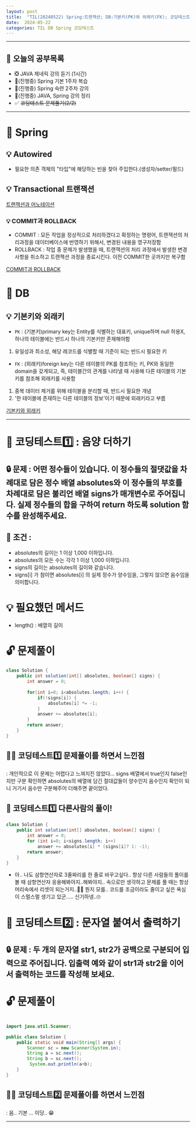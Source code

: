 ```yaml
---
layout: post
title:  "TIL(20240522) Spring:트랜잭션; DB:기본키(PK)와 외래키(FK); 코딩테스트:음양 더하기;"
date:  2024-05-22
categories: TIL DB Spring 코딩테스트
---
```


---------------------------------------------------------------------

## 🙌 오늘의 공부목록

- ❎ JAVA 제네릭 강의 듣기 (1시간)
- 🔺(진행중) Spring 기본 1주차 복습 
- 🔺(진행중) Spring 숙련 2주차 강의
- 🔺(진행중) JAVA, Spring 강의 정리
- ✅ ~~코딩테스트 문제풀기(2/2)~~ 
---------------------------------------------------------------------
# 📌 Spring

## 💡 Autowired
- 필요한 의존 객체의 "타입"에 해당하는 빈을 찾아 주입한다.(생성자/setter/필드)

## 💡 Transactional 트랜잭션

[트랜잭션과 어노테이션](https://tecoble.techcourse.co.kr/post/2021-05-25-transactional/)

### 💡 COMMIT과 ROLLBACK 
- COMMIT : 모든 작업을 정상적으로 처리하겠다고 확정하는 명령어, 트랜잭션의 처리과정을 데이터베이스에 반영하기 위해서, 변경된 내용을 영구저장함
- ROLLBACK : 작업 중 문제가 발생했을 때, 트랜잭션의 처리 과정에서 발생한 변경사항을 취소하고 트랜잭션 과정을 종료시킨다. 이전 COMMIT한 곳까지만 복구함

[COMMIT과 ROLLBACK](https://wikidocs.net/4096)

# 📌 DB

## 💡 기본키와 외래키

- `PK` : (기본키)primary key는 Entity를 식별하는 대표키, unique하며 null 허용X, 하나의 테이블에는 반드시 하나의 기본키만 존재해야함
1) 유일성과 최소성, 해당 레코드를 식별할 때 기준이 되는 반드시 필요한 키
- `FK` : (외래키)foreign key는 다른 테이블의 PK를 참조하는 키, PK와 동일한 domain을 갖게되고, 즉, 테이블간의 관계를 나타낼 때 사용해 다른 테이블의 기본키를 참조해 외래키를 사용함
 1) 중복 데이터 제거를 위해 테이블을 분리할 때, 반드시 필요한 개념
 2) '한 테이블에 존재하는 다른 테이블의 정보'이기 때문에 외래키라고 부름

[기본키와 외래키](https://velog.io/@kon6443/DB-%EA%B8%B0%EB%B3%B8%ED%82%A4-%EC%99%B8%EB%9E%98%ED%82%A4-%ED%9B%84%EB%B3%B4%ED%82%A4-%EB%B3%B5%ED%95%A9%ED%82%A4-%EA%B0%9C%EB%85%90-4x1bgz5w)

---------------------------------------------------------------------

# 📌 코딩테스트1️⃣ : 음양 더하기

## 🔒 문제 : 어떤 정수들이 있습니다. 이 정수들의 절댓값을 차례대로 담은 정수 배열 absolutes와 이 정수들의 부호를 차례대로 담은 불리언 배열 signs가 매개변수로 주어집니다. 실제 정수들의 합을 구하여 return 하도록 solution 함수를 완성해주세요.

## 🚫 조건 : 
- absolutes의 길이는 1 이상 1,000 이하입니다.
- absolutes의 모든 수는 각각 1 이상 1,000 이하입니다.
- signs의 길이는 absolutes의 길이와 같습니다.
- signs[i] 가 참이면 absolutes[i] 의 실제 정수가 양수임을, 그렇지 않으면 음수임을 의미합니다.

# 💡 필요했던 메서드
- length() : 배열의 길이

# 🔓 문제풀이

```java
class Solution {
    public int solution(int[] absolutes, boolean[] signs) {
        int answer = 0;
        
        for(int i=0; i<absolutes.length; i++) {
            if(!signs[i]) {
                absolutes[i] *= -1;
            } 
            answer += absolutes[i];
        }
        return answer;
    }
}

```

## 🤷‍♀️ 코딩테스트1️⃣ 문제풀이를 하면서 느낀점
: 개인적으로 이 문제는 어렵다고 느껴지진 않았다... signs 배열에서 true인지 false인지만 구분 확인하면 absolutes의 배열에 담긴
절대값들이 양수인지 음수인지 확인이 되니 거기서 음수만 구분해주어 더해주면 끝이었다. 


## 🎈 코딩테스트1️⃣ 다른사람의 풀이! 

```java
class Solution {
    public int solution(int[] absolutes, boolean[] signs) {
        int answer = 0;
        for (int i=0; i<signs.length; i++)
            answer += absolutes[i] * (signs[i]? 1: -1);
        return answer;
    }
}
```
- 아.. 나도 삼항연산자로 3줄짜리를 한 줄로 바꾸고싶다..  항상 다른 사람들의 풀이를 볼 때 삼항연산자 응용해봐야지..해봐야지..
속으로만 생각하고 문제를 풀 때는 항상 머리속에서 리셋이 되는거지..🤣🤣
뭔지 모를.. 코드를 조금이라도 줄이고 싶은 욕심이 스멀스멀 생기고 있군..... 신기하넹..🙄


# 📌 코딩테스트2️⃣ : 문자열 붙여서 출력하기

## 🔒 문제 : 두 개의 문자열 str1, str2가 공백으로 구분되어 입력으로 주어집니다. 입출력 예와 같이 str1과 str2을 이어서 출력하는 코드를 작성해 보세요.

# 🔓 문제풀이

```java

import java.util.Scanner;

public class Solution {
    public static void main(String[] args) {
        Scanner sc = new Scanner(System.in);
        String a = sc.next();
        String b = sc.next();
         System.out.println(a+b);
    }
}
```
## 🤷‍♀️ 코딩테스트2️⃣ 문제풀이를 하면서 느낀점
: 음.. 기본 ... 이당.. 😁

--------------------------------------------------------------
